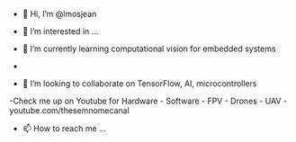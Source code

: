 - 👋 Hi, I’m @lmosjean
- 👀 I’m interested in ...

- 🌱 I’m currently learning computational vision for embedded systems 
- 
- 💞️ I’m looking to collaborate on TensorFlow, AI, microcontrollers

-Check me up on Youtube for Hardware - Software - FPV - Drones - UAV - 
youtube.com/thesemnomecanal

- 📫 How to reach me ...

<!---

--->
